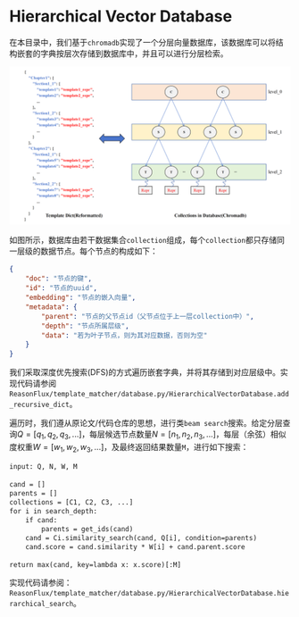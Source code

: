 # Hierarchical Vector Database

在本目录中，我们基于`chromadb`实现了一个分层向量数据库，该数据库可以将结构嵌套的字典按层次存储到数据库中，并且可以进行分层检索。

![](../../asset/database.png)

如图所示，数据库由若干数据集合`collection`组成，每个`collection`都只存储同一层级的数据节点。每个节点的构成如下：
```json
{
    "doc": "节点的键",
    "id": "节点的uuid",
    "embedding": "节点的嵌入向量",
    "metadata": {
        "parent": "节点的父节点id（父节点位于上一层collection中）",
        "depth": "节点所属层级",
        "data": "若为叶子节点，则为其对应数据，否则为空"
    }
}
```

我们采取深度优先搜索(DFS)的方式遍历嵌套字典，并将其存储到对应层级中。实现代码请参阅`ReasonFlux/template_matcher/database.py/HierarchicalVectorDatabase.add_recursive_dict`。

遍历时，我们遵从原论文/代码仓库的思想，进行类`beam search`搜索。给定分层查询$Q=[q_1,q_2,q_3,...]$，每层候选节点数量$N=[n_1,n_2,n_3,...]$，每层（余弦）相似度权重$W=[w_1,w_2,w_3,...]$，及最终返回结果数量`M`，进行如下搜索：
```
input: Q, N, W, M

cand = []
parents = []
collections = [C1, C2, C3, ...]
for i in search_depth:
    if cand:
        parents = get_ids(cand)
    cand = Ci.similarity_search(cand, Q[i], condition=parents)
    cand.score = cand.similarity * W[i] + cand.parent.score

return max(cand, key=lambda x: x.score)[:M]
```

实现代码请参阅：`ReasonFlux/template_matcher/database.py/HierarchicalVectorDatabase.hierarchical_search`。